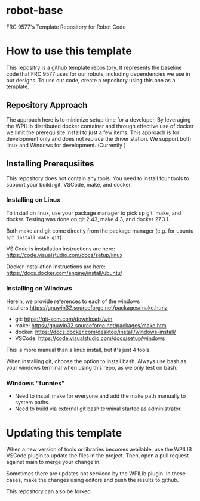 # robot-base
FRC 9577's Template Repository for Robot Code

# How to use this template
This repositry is a github template repository. It represents the baseline code that FRC 9577 uses for our robots, including dependencies we use in our designs. To use our code, create a repository using this one as a template.

## Repository Approach
The approach here is to minimize setup time for a developer. By leveraging the WPILib distributed docker container and through effective use of docker we limit the prerequisite install to just a few items. This approach is for development only and does not replace the driver station. We support both linux and Windows for development. (Currently )

## Installing Prerequsiites
This repository does not contain any tools. You need to install four tools to support your build: git, VSCode, make, and docker.

### Installing on Linux
To install on linux, use your package manager to pick up git, make, and docker. Testing was done on git 2.43, make 4.3, and docker 27.3.1.

Both make and git come directly from the package manager (e.g. for ubuntu `apt install make git`).

VS Code is installation instructions are here: https://code.visualstudio.com/docs/setup/linux

Docker installation instructions are here: https://docs.docker.com/engine/install/ubuntu/

### Installing on Windows
Herein, we provide references to each of the windows installers:https://gnuwin32.sourceforge.net/packages/make.htmz
* git: https://git-scm.com/downloads/win
* make: https://gnuwin32.sourceforge.net/packages/make.htm
* docker: https://docs.docker.com/desktop/install/windows-install/
* VSCode: https://code.visualstudio.com/docs/setup/windows

This is more manual than a linux install, but it's just 4 tools.

When installing git, choose the option to install bash. Always use bash as your windows terminal when using this repo, as we only test on bash.

### Windows "funnies"
- Need to install make for everyone and add the make path manually to system paths.
- Need to build via external git bash terminal started as administrator.

# Updating this template
When a new version of tools or libraries becomes available, use the WPILIB VSCode plugin to update the files in the project. Then, open a pull request against main to merge your change in.

Sometimes there are updates not serviced by the WPILib plugin. In these cases, make the changes using editors and push the results to github.

This repository can also be forked.
